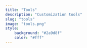 ```yaml
---
title: "Tools"
description: "Customization tools"
slug: "tools"
image: "tools.png"
style:
    background: "#2a9d8f"
    color: "#fff"
---
```

